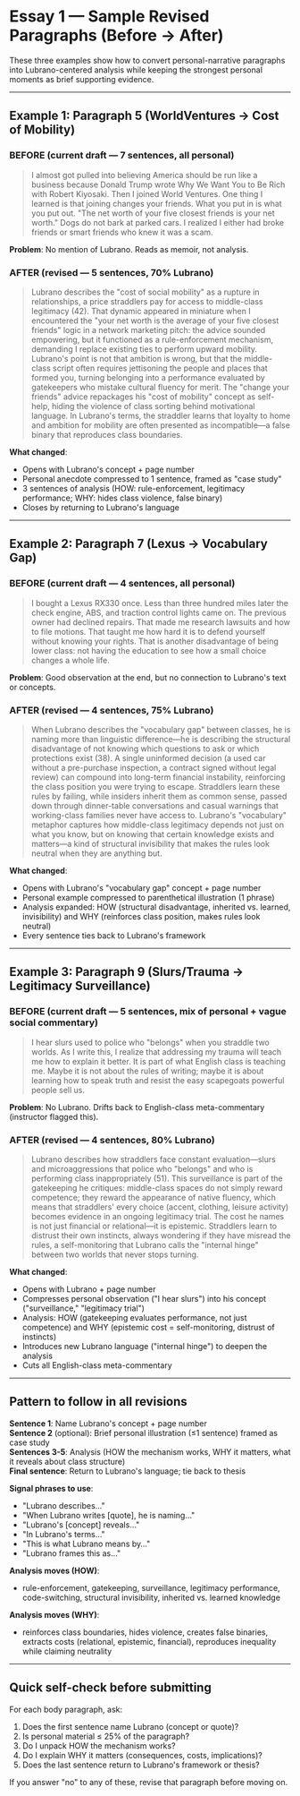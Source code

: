 # Essay 1 — Sample Revised Paragraphs (Before → After)

These three examples show how to convert personal-narrative paragraphs into Lubrano-centered analysis while keeping the strongest personal moments as brief supporting evidence.

---

## Example 1: Paragraph 5 (WorldVentures → Cost of Mobility)

### BEFORE (current draft — 7 sentences, all personal)
> I almost got pulled into believing America should be run like a business because Donald Trump wrote Why We Want You to Be Rich with Robert Kiyosaki. Then I joined World Ventures. One thing I learned is that joining changes your friends. What you put in is what you put out. "The net worth of your five closest friends is your net worth." Dogs do not bark at parked cars. I realized I either had broke friends or smart friends who knew it was a scam.

**Problem**: No mention of Lubrano. Reads as memoir, not analysis.

### AFTER (revised — 5 sentences, 70% Lubrano)
> Lubrano describes the "cost of social mobility" as a rupture in relationships, a price straddlers pay for access to middle-class legitimacy (42). That dynamic appeared in miniature when I encountered the "your net worth is the average of your five closest friends" logic in a network marketing pitch: the advice sounded empowering, but it functioned as a rule-enforcement mechanism, demanding I replace existing ties to perform upward mobility. Lubrano's point is not that ambition is wrong, but that the middle-class script often requires jettisoning the people and places that formed you, turning belonging into a performance evaluated by gatekeepers who mistake cultural fluency for merit. The "change your friends" advice repackages his "cost of mobility" concept as self-help, hiding the violence of class sorting behind motivational language. In Lubrano's terms, the straddler learns that loyalty to home and ambition for mobility are often presented as incompatible—a false binary that reproduces class boundaries.

**What changed**:
- Opens with Lubrano's concept + page number
- Personal anecdote compressed to 1 sentence, framed as "case study"
- 3 sentences of analysis (HOW: rule-enforcement, legitimacy performance; WHY: hides class violence, false binary)
- Closes by returning to Lubrano's language

---

## Example 2: Paragraph 7 (Lexus → Vocabulary Gap)

### BEFORE (current draft — 4 sentences, all personal)
> I bought a Lexus RX330 once. Less than three hundred miles later the check engine, ABS, and traction control lights came on. The previous owner had declined repairs. That made me research lawsuits and how to file motions. That taught me how hard it is to defend yourself without knowing your rights. That is another disadvantage of being lower class: not having the education to see how a small choice changes a whole life.

**Problem**: Good observation at the end, but no connection to Lubrano's text or concepts.

### AFTER (revised — 4 sentences, 75% Lubrano)
> When Lubrano describes the "vocabulary gap" between classes, he is naming more than linguistic difference—he is describing the structural disadvantage of not knowing which questions to ask or which protections exist (38). A single uninformed decision (a used car without a pre-purchase inspection, a contract signed without legal review) can compound into long-term financial instability, reinforcing the class position you were trying to escape. Straddlers learn these rules by failing, while insiders inherit them as common sense, passed down through dinner-table conversations and casual warnings that working-class families never have access to. Lubrano's "vocabulary" metaphor captures how middle-class legitimacy depends not just on what you know, but on knowing that certain knowledge exists and matters—a kind of structural invisibility that makes the rules look neutral when they are anything but.

**What changed**:
- Opens with Lubrano's "vocabulary gap" concept + page number
- Personal example compressed to parenthetical illustration (1 phrase)
- Analysis expanded: HOW (structural disadvantage, inherited vs. learned, invisibility) and WHY (reinforces class position, makes rules look neutral)
- Every sentence ties back to Lubrano's framework

---

## Example 3: Paragraph 9 (Slurs/Trauma → Legitimacy Surveillance)

### BEFORE (current draft — 5 sentences, mix of personal + vague social commentary)
> I hear slurs used to police who "belongs" when you straddle two worlds. As I write this, I realize that addressing my trauma will teach me how to explain it better. It is part of what English class is teaching me. Maybe it is not about the rules of writing; maybe it is about learning how to speak truth and resist the easy scapegoats powerful people sell us.

**Problem**: No Lubrano. Drifts back to English-class meta-commentary (instructor flagged this).

### AFTER (revised — 4 sentences, 80% Lubrano)
> Lubrano describes how straddlers face constant evaluation—slurs and microaggressions that police who "belongs" and who is performing class inappropriately (51). This surveillance is part of the gatekeeping he critiques: middle-class spaces do not simply reward competence; they reward the appearance of native fluency, which means that straddlers' every choice (accent, clothing, leisure activity) becomes evidence in an ongoing legitimacy trial. The cost he names is not just financial or relational—it is epistemic. Straddlers learn to distrust their own instincts, always wondering if they have misread the rules, a self-monitoring that Lubrano calls the "internal hinge" between two worlds that never stops turning.

**What changed**:
- Opens with Lubrano + page number
- Compresses personal observation ("I hear slurs") into his concept ("surveillance," "legitimacy trial")
- Analysis: HOW (gatekeeping evaluates performance, not just competence) and WHY (epistemic cost = self-monitoring, distrust of instincts)
- Introduces new Lubrano language ("internal hinge") to deepen the analysis
- Cuts all English-class meta-commentary

---

## Pattern to follow in all revisions

**Sentence 1**: Name Lubrano's concept + page number  
**Sentence 2** (optional): Brief personal illustration (≤1 sentence) framed as case study  
**Sentences 3-5**: Analysis (HOW the mechanism works, WHY it matters, what it reveals about class structure)  
**Final sentence**: Return to Lubrano's language; tie back to thesis

**Signal phrases to use**:
- "Lubrano describes…"
- "When Lubrano writes [quote], he is naming…"
- "Lubrano's [concept] reveals…"
- "In Lubrano's terms…"
- "This is what Lubrano means by…"
- "Lubrano frames this as…"

**Analysis moves (HOW)**:
- rule-enforcement, gatekeeping, surveillance, legitimacy performance, code-switching, structural invisibility, inherited vs. learned knowledge

**Analysis moves (WHY)**:
- reinforces class boundaries, hides violence, creates false binaries, extracts costs (relational, epistemic, financial), reproduces inequality while claiming neutrality

---

## Quick self-check before submitting

For each body paragraph, ask:
1. Does the first sentence name Lubrano (concept or quote)?
2. Is personal material ≤ 25% of the paragraph?
3. Do I unpack HOW the mechanism works?
4. Do I explain WHY it matters (consequences, costs, implications)?
5. Does the last sentence return to Lubrano's framework or thesis?

If you answer "no" to any of these, revise that paragraph before moving on.
